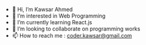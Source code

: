 - 👋 Hi, I’m Kawsar Ahmed
- 👀 I’m interested in Web Programming
- 🌱 I’m currently learning React.js
- 💞️ I’m looking to collaborate on programming works
- 📫 How to reach me : coder.kawsar@gmail.com

<!---
Kawsar009/Kawsar009 is a ✨ special ✨ repository because its `README.md` (this file) appears on your GitHub profile.
You can click the Preview link to take a look at your changes.
--->
